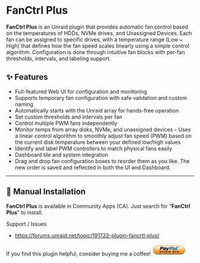 # **FanCtrl Plus**

**FanCtrl Plus** is an Unraid plugin that provides automatic fan control based on the temperatures of HDDs, NVMe drives, and Unassigned Devices.
Each fan can be assigned to specific drives, with a temperature range (Low ~ High) that defines how the fan speed scales linearly using a simple control algorithm.
Configuration is done through intuitive fan blocks with per-fan thresholds, intervals, and labeling support.

## ✨ Features

- Full-featured Web UI for configuration and monitoring
- Supports temporary fan configuration with safe validation and custom naming
- Automatically starts with the Unraid array for hands-free operation
- Set custom thresholds and intervals per fan
- Control multiple PWM fans independently
- Monitor temps from array disks, NVMe, and unassigned devices
– Uses a linear control algorithm to smoothly adjust fan speed (PWM) based on the current disk temperature between your defined low/high values
- Identify and label PWM controllers to match physical fans easily
- Dashboard tile and system integration
- Drag and drop fan configuration boxes to reorder them as you like. The new order is saved and reflected in both the UI and Dashboard.

---

## 🔧 Manual Installation

**FanCtrl Plus** is available in Community Apps (CA). Just search for “**FanCtrl Plus**” to install.

Support / Issues
- https://forums.unraid.net/topic/191722-plugin-fancrtl-plus/

If you find this plugin helpful, consider buying me a coffee!
    <a href="https://www.paypal.com/paypalme/cck9393" target="_blank">
    <img src="https://raw.githubusercontent.com/ck9393/fanctrlplus/dev/.github/assets/donate.png" alt="Donate" width="90" />
    </a>